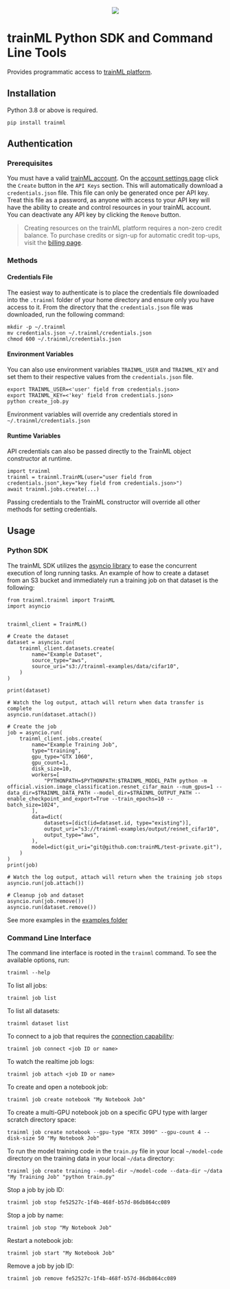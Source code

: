 <div align="center">
  <a href="https://www.trainml.ai/"><img src="https://www.trainml.ai/static/img/trainML-logo-purple.png"></a><br>
</div>

# trainML Python SDK and Command Line Tools

Provides programmatic access to [trainML platform](https://app.trainml.ai).

## Installation

Python 3.8 or above is required.

```
pip install trainml
```

## Authentication

### Prerequisites

You must have a valid [trainML account](https://app.trainml.ai). On the [account settings page](https://app.trainml.ai/account/settings) click the `Create` button in the `API Keys` section. This will automatically download a `credentials.json` file. This file can only be generated once per API key. Treat this file as a password, as anyone with access to your API key will have the ability to create and control resources in your trainML account. You can deactivate any API key by clicking the `Remove` button.

> Creating resources on the trainML platform requires a non-zero credit balance. To purchase credits or sign-up for automatic credit top-ups, visit the [billing page](https://app.trainml.ai/account/payments).

### Methods

#### Credentials File

The easiest way to authenticate is to place the credentials file downloaded into the `.trainml` folder of your home directory and ensure only you have access to it. From the directory that the `credentials.json` file was downloaded, run the following command:

```
mkdir -p ~/.trainml
mv credentials.json ~/.trainml/credentials.json
chmod 600 ~/.trainml/credentials.json
```

#### Environment Variables

You can also use environment variables `TRAINML_USER` and `TRAINML_KEY` and set them to their respective values from the `credentials.json` file.

```
export TRAINML_USER=<'user' field from credentials.json>
export TRAINML_KEY=<'key' field from credentials.json>
python create_job.py
```

Environment variables will override any credentials stored in `~/.trainml/credentials.json`

#### Runtime Variables

API credentials can also be passed directly to the TrainML object constructor at runtime.

```
import trainml
trainml = trainml.TrainML(user="user field from credentials.json",key="key field from credentials.json>")
await trainml.jobs.create(...)
```

Passing credentials to the TrainML constructor will override all other methods for setting credentials.

## Usage

### Python SDK

The trainML SDK utilizes the [asyncio library](https://docs.python.org/3/library/asyncio.html) to ease the concurrent execution of long running tasks. An example of how to create a dataset from an S3 bucket and immediately run a training job on that dataset is the following:

```
from trainml.trainml import TrainML
import asyncio


trainml_client = TrainML()

# Create the dataset
dataset = asyncio.run(
    trainml_client.datasets.create(
        name="Example Dataset",
        source_type="aws",
        source_uri="s3://trainml-examples/data/cifar10",
    )
)

print(dataset)

# Watch the log output, attach will return when data transfer is complete
asyncio.run(dataset.attach())

# Create the job
job = asyncio.run(
    trainml_client.jobs.create(
        name="Example Training Job",
        type="training",
        gpu_type="GTX 1060",
        gpu_count=1,
        disk_size=10,
        workers=[
            "PYTHONPATH=$PYTHONPATH:$TRAINML_MODEL_PATH python -m official.vision.image_classification.resnet_cifar_main --num_gpus=1 --data_dir=$TRAINML_DATA_PATH --model_dir=$TRAINML_OUTPUT_PATH --enable_checkpoint_and_export=True --train_epochs=10 --batch_size=1024",
        ],
        data=dict(
            datasets=[dict(id=dataset.id, type="existing")],
            output_uri="s3://trainml-examples/output/resnet_cifar10",
            output_type="aws",
        ),
        model=dict(git_uri="git@github.com:trainML/test-private.git"),
    )
)
print(job)

# Watch the log output, attach will return when the training job stops
asyncio.run(job.attach())

# Cleanup job and dataset
asyncio.run(job.remove())
asyncio.run(dataset.remove())
```

See more examples in the [examples folder](examples)

### Command Line Interface

The command line interface is rooted in the `trainml` command. To see the available options, run:

```
trainml --help
```

To list all jobs:

```
trainml job list
```

To list all datasets:

```
trainml dataset list
```

To connect to a job that requires the [connection capability](https://docs.trainml.ai/reference/connection-capability):

```
trainml job connect <job ID or name>
```

To watch the realtime job logs:

```
trainml job attach <job ID or name>
```

To create and open a notebook job:

```
trainml job create notebook "My Notebook Job"
```

To create a multi-GPU notebook job on a specific GPU type with larger scratch directory space:

```
trainml job create notebook --gpu-type "RTX 3090" --gpu-count 4 --disk-size 50 "My Notebook Job"
```

To run the model training code in the `train.py` file in your local `~/model-code` directory on the training data in your local `~/data` directory:

```
trainml job create training --model-dir ~/model-code --data-dir ~/data "My Training Job" "python train.py"
```

Stop a job by job ID:

```
trainml job stop fe52527c-1f4b-468f-b57d-86db864cc089
```

Stop a job by name:

```
trainml job stop "My Notebook Job"
```

Restart a notebook job:

```
trainml job start "My Notebook Job"
```

Remove a job by job ID:

```
trainml job remove fe52527c-1f4b-468f-b57d-86db864cc089
```
